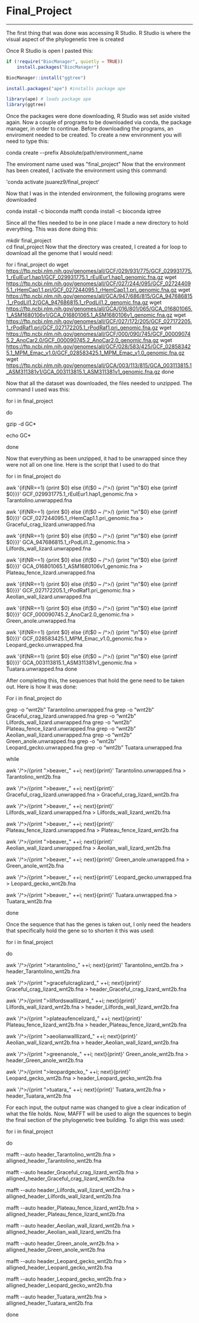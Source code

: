 # Final_Project

****
The first thing that was done was accessing R Studio. R Studio is where the visual aspect of the phylogenetic tree is created

Once R Studio is open I pasted this: 

```R
if (!require("BiocManager", quietly = TRUE))
    install.packages("BiocManager")

BiocManager::install("ggtree")

install.packages("ape") #installs package ape

library(ape) # loads package ape
library(ggtree) 
```
Once the packages were done downloading, R Studio was set aside visited again. 
Now a couple of programs to be downloaded via conda, the package manager, in order to continue. Before downloading the programs, an enviroment needed to be created.
To create a new environment you will need to type this: 

conda create --prefix Absolute/path/environment_name

The enviroment name used was "final_project"
Now that the environment has been created, I activate the environment using this command: 

'conda activate jsuarez9/final_project'

Now that I was in the intended environment, the following programs were downloaded 

conda install -c bioconda mafft
conda install -c bioconda iqtree

Since all the files needed to be in one place I made a new directory to hold everything. This was done doing this: 

 mkdir final_project  
    cd final_project
Now that the directory was created, I created a for loop to download all the genome that I would need:



for i final_project
 do
 wget https://ftp.ncbi.nlm.nih.gov/genomes/all/GCF/029/931/775/GCF_029931775.1_rEulEur1.hap1/GCF_029931775.1_rEulEur1.hap1_genomic.fna.gz
wget https://ftp.ncbi.nlm.nih.gov/genomes/all/GCF/027/244/095/GCF_027244095.1_rHemCap1.1.pri/GCF_027244095.1_rHemCap1.1.pri_genomic.fna.gz
wget https://ftp.ncbi.nlm.nih.gov/genomes/all/GCA/947/686/815/GCA_947686815.1_rPodLil1.2/GCA_947686815.1_rPodLil1.2_genomic.fna.gz
wget https://ftp.ncbi.nlm.nih.gov/genomes/all/GCA/016/801/065/GCA_016801065.1_ASM1680106v1/GCA_016801065.1_ASM1680106v1_genomic.fna.gz
wget https://ftp.ncbi.nlm.nih.gov/genomes/all/GCF/027/172/205/GCF_027172205.1_rPodRaf1.pri/GCF_027172205.1_rPodRaf1.pri_genomic.fna.gz
wget https://ftp.ncbi.nlm.nih.gov/genomes/all/GCF/000/090/745/GCF_000090745.2_AnoCar2.0/GCF_000090745.2_AnoCar2.0_genomic.fna.gz
wget https://ftp.ncbi.nlm.nih.gov/genomes/all/GCF/028/583/425/GCF_028583425.1_MPM_Emac_v1.0/GCF_028583425.1_MPM_Emac_v1.0_genomic.fna.gz
wget https://ftp.ncbi.nlm.nih.gov/genomes/all/GCA/003/113/815/GCA_003113815.1_ASM311381v1/GCA_003113815.1_ASM311381v1_genomic.fna.gz
 done

Now that all the dataset was downloaded, the files needed to unzipped. The command I used was this: 

for i in final_project

do 

gzip -d GC*

echo GC*

done

Now that everything as been unzipped, it had to be unwrapped since they were not all on one line. Here is the script that I used to do that

for i in final_project
do 

awk '{if(NR==1) {print $0} else {if($0 ~ /^>/) {print "\n"$0} else {printf $0}}}' GCF_029931775.1_rEulEur1.hap1_genomic.fna > Tarantolino.unwrapped.fna

awk '{if(NR==1) {print $0} else {if($0 ~ /^>/) {print "\n"$0} else {printf $0}}}' GCF_027244095.1_rHemCap1.1.pri_genomic.fna > Graceful_crag_lizard.unwrapped.fna

awk '{if(NR==1) {print $0} else {if($0 ~ /^>/) {print "\n"$0} else {printf $0}}}' GCA_947686815.1_rPodLil1.2_genomic.fna > Lilfords_wall_lizard.unwrapped.fna

awk '{if(NR==1) {print $0} else {if($0 ~ /^>/) {print "\n"$0} else {printf $0}}}' GCA_016801065.1_ASM1680106v1_genomic.fna > Plateau_fence_lizard.unwrapped.fna

awk '{if(NR==1) {print $0} else {if($0 ~ /^>/) {print "\n"$0} else {printf $0}}}' GCF_027172205.1_rPodRaf1.pri_genomic.fna > Aeolian_wall_lizard.unwrapped.fna

awk '{if(NR==1) {print $0} else {if($0 ~ /^>/) {print "\n"$0} else {printf $0}}}' GCF_000090745.2_AnoCar2.0_genomic.fna > Green_anole.unwrapped.fna

awk '{if(NR==1) {print $0} else {if($0 ~ /^>/) {print "\n"$0} else {printf $0}}}' GCF_028583425.1_MPM_Emac_v1.0_genomic.fna > Leopard_gecko.unwrapped.fna

awk '{if(NR==1) {print $0} else {if($0 ~ /^>/) {print "\n"$0} else {printf $0}}}' GCA_003113815.1_ASM311381v1_genomic.fna > Tuatara.unwrapped.fna
done

After completing this, the sequences that hold the gene need to be taken out. Here is how it was done: 

For i in final_project
do

grep -o “wnt2b” Tarantolino.unwrapped.fna 
grep -o “wnt2b” Graceful_crag_lizard.unwrapped.fna
grep -o “wnt2b” Lilfords_wall_lizard.unwrapped.fna
grep -o “wnt2b” Plateau_fence_lizard.unwrapped.fna
grep -o “wnt2b” Aeolian_wall_lizard.unwrapped.fna
grep -o “wnt2b” Green_anole.unwrapped.fna
grep -o “wnt2b” Leopard_gecko.unwrapped.fna
grep -o “wnt2b” Tuatara.unwrapped.fna

while 

awk '/^>/{print ">beaver_" ++i; next}{print}' Tarantolino.unwrapped.fna > Tarantolino_wnt2b.fna

awk '/^>/{print ">beaver_" ++i; next}{print}' Graceful_crag_lizard.unwrapped.fna > Graceful_crag_lizard_wnt2b.fna

awk '/^>/{print ">beaver_" ++i; next}{print}' Lilfords_wall_lizard.unwrapped.fna > Lilfords_wall_lizard_wnt2b.fna

awk '/^>/{print ">beaver_" ++i; next}{print}' Plateau_fence_lizard.unwrapped.fna > Plateau_fence_lizard_wnt2b.fna

awk '/^>/{print ">beaver_" ++i; next}{print}' Aeolian_wall_lizard.unwrapped.fna > Aeolian_wall_lizard_wnt2b.fna

awk '/^>/{print ">beaver_" ++i; next}{print}' Green_anole.unwrapped.fna > Green_anole_wnt2b.fna

awk '/^>/{print ">beaver_" ++i; next}{print}' Leopard_gecko.unwrapped.fna > Leopard_gecko_wnt2b.fna

awk '/^>/{print ">beaver_" ++i; next}{print}' Tuatara.unwrapped.fna > Tuatara_wnt2b.fna

done

Once the sequence that has the genes is taken out, I only need the headers that specifically hold the gene so to shorten it this was used: 

for i in final_project

do 

awk '/^>/{print ">tarantolino_" ++i; next}{print}' Tarantolino_wnt2b.fna > header_Tarantolino_wnt2b.fna
  

awk '/^>/{print ">gracefulcraglizard_" ++i; next}{print}' Graceful_crag_lizard_wnt2b.fna > header_Graceful_crag_lizard_wnt2b.fna

awk '/^>/{print ">lilfordswalllizard_" ++i; next}{print}' Lilfords_wall_lizard_wnt2b.fna > header_Lilfords_wall_lizard_wnt2b.fna

awk '/^>/{print ">plateaufencelizard_" ++i; next}{print}' Plateau_fence_lizard_wnt2b.fna > header_Plateau_fence_lizard_wnt2b.fna

awk '/^>/{print ">aeolianwalllizard_" ++i; next}{print}' Aeolian_wall_lizard_wnt2b.fna > header_Aeolian_wall_lizard_wnt2b.fna

awk '/^>/{print ">greenanole_" ++i; next}{print}' Green_anole_wnt2b.fna > header_Green_anole_wnt2b.fna

awk '/^>/{print ">leopardgecko_" ++i; next}{print}' Leopard_gecko_wnt2b.fna > header_Leopard_gecko_wnt2b.fna


awk '/^>/{print ">tuatara_" ++i; next}{print}' Tuatara_wnt2b.fna > header_Tuatara_wnt2b.fna

For each input, the output name was changed to give a clear indication of what the file holds. 
Now, MAFFT will be used to align the squences to begin the final section of the phylogenetic tree building. To align this was used: 

for i in final_project

do 

mafft --auto header_Tarantolino_wnt2b.fna > alligned_header_Tarantolino_wnt2b.fna  

mafft --auto header_Graceful_crag_lizard_wnt2b.fna > alligned_header_Graceful_crag_lizard_wnt2b.fna

mafft --auto header_Lilfords_wall_lizard_wnt2b.fna > alligned_header_Lilfords_wall_lizard_wnt2b.fna

mafft --auto header_Plateau_fence_lizard_wnt2b.fna > alligned_header_Plateau_fence_lizard_wnt2b.fna

mafft --auto header_Aeolian_wall_lizard_wnt2b.fna > alligned_header_Aeolian_wall_lizard_wnt2b.fna

mafft --auto header_Green_anole_wnt2b.fna > alligned_header_Green_anole_wnt2b.fna

mafft --auto header_Leopard_gecko_wnt2b.fna > alligned_header_Leopard_gecko_wnt2b.fna

mafft --auto header_Leopard_gecko_wnt2b.fna > alligned_header_Leopard_gecko_wnt2b.fna

mafft --auto header_Tuatara_wnt2b.fna > alligned_header_Tuatara_wnt2b.fna

done

